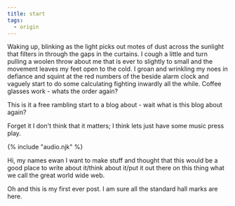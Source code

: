 ```yaml
---
title: start
tags:
  - origin
---
```


Waking up, blinking as the light picks out motes of dust across the sunlight
that filters in through the gaps in the curtains. I cough a little and turn
pulling a woolen throw about me that is ever to slightly to small and the
movement leaves my feet open to the cold. I groan and wrinkling my noes in
defiance and squint at the red numbers of the beside alarm clock and vaguely
start to do some calculating fighting inwardly all the while. Coffee glasses
work - whats the order again?

This is it a free rambling start to a blog about - wait what is this blog about again?

Forget it I don't think that it matters; I think lets just have some music press play.


<audio id="song"><source src="{{ '/posts/plinkReverse.mp3' | url }}"/></audio>
<audio id="songB"><source src="{{ '/posts/combingExperimentOP1.mp3' | url }}"/></audio>
{% include "audio.njk" %}

Hi, my names ewan I want to make stuff and thought that this would be a good
place to write about it/think about it/put it out there on this thing what we
call the great world wide web.

Oh and this is my first ever post. I am sure all the standard hall marks are here.
